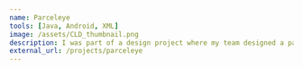 ```yaml
---
name: Parceleye
tools: [Java, Android, XML]
image: /assets/CLD_thumbnail.png
description: I was part of a design project where my team designed a parcel-tracking app using AI.
external_url: /projects/parceleye
---
```

